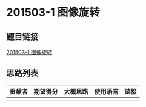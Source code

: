 # 201503-1 图像旋转

## 题目链接

[201503-1 图像旋转](http://118.190.20.162/view.page?gpid=T27)

## 思路列表

| 贡献者 | 期望得分 | 大概思路 | 使用语言 | 链接 |
| :-: | :-: | :-: | :-: | :-: | 
|  |  |  |  |  |
